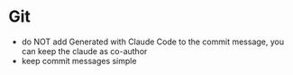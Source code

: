 # Git
- do NOT add Generated with Claude Code to the commit message, you can keep the claude as co-author
- keep commit messages simple
